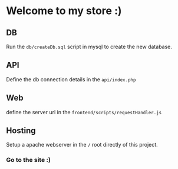 # Welcome to my store :) 


## DB

Run the ```db/createDb.sql``` script in mysql to create the new database.  


## API

Define the db connection details in the ```api/index.php```  


## Web

define the server url in the ```frontend/scripts/requestHandler.js``` 

## Hosting

Setup a apache webserver in the ```/``` root directly of this project.   


### Go to the site :) 